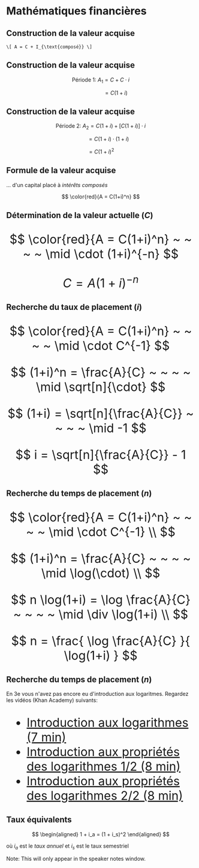 # Mathématiques financières


## Construction de la valeur acquise

`\[ A = C + I_{\text{composé}} \]`


## Construction de la valeur acquise

$$
\mbox{Période 1:    }  A_1 = C + C \cdot i 
$$

$$
~ ~ ~ ~ ~ ~ ~ ~ ~ ~ ~ ~ ~ ~ ~ ~ ~ ~ ~ ~ = C(1 + i)
$$


## Construction de la valeur acquise

$$
\mbox{Période 2:    }  A_2 = C(1 + i) + [C(1 + i)] \cdot i 
$$

$$
~ ~ ~ ~ ~ ~ ~ ~ ~ ~ = C(1 + i) \cdot (1 + i)
$$

$$
= C(1 + i)^2
$$


## Formule de la valeur acquise 

... d'un capital placé à *intérêts composés*

$$
\color{red}{A = C(1+i)^n}
$$


## Détermination de la valeur actuelle ($C$)

<font size="6">

$$
\color{red}{A = C(1+i)^n}  ~ ~ ~ ~ \mid \cdot (1+i)^{-n}  
$$

$$
C = A(1+i)^{-n}  
$$

</font>


## Recherche du taux de placement ($i$)

<font size="6">

$$
\color{red}{A = C(1+i)^n}  ~ ~ ~ ~ \mid \cdot C^{-1}
$$

$$
(1+i)^n = \frac{A}{C} ~ ~ ~ ~ \mid \sqrt[n]{\cdot}  
$$

$$
(1+i) = \sqrt[n]{\frac{A}{C}} ~ ~ ~ ~ \mid -1 
$$

$$
i = \sqrt[n]{\frac{A}{C}} - 1
$$

</font>


## Recherche du temps de placement ($n$)

<font size="6">

$$
\color{red}{A  = C(1+i)^n}  ~ ~ ~ ~ \mid \cdot C^{-1}  \\
$$

$$
(1+i)^n  = \frac{A}{C} ~ ~ ~ ~ \mid \log(\cdot)  \\
$$

$$
n \log(1+i)  = \log \frac{A}{C} ~ ~ ~ ~  \mid \div \log(1+i) \\
$$

$$
n  = \frac{ \log \frac{A}{C} }{ \log(1+i) }
$$ 

</font>


## Recherche du temps de placement ($n$)

En 3e vous n'avez pas encore eu d'introduction aux logaritmes. Regardez les vidéos (Khan Academy) suivants:
<font size="6">

- [Introduction aux logarithmes (7 min)](https://www.youtube.com/watch?v=D9fovL5H7GI)
- [Introduction aux propriétés des logarithmes 1/2 (8 min)](https://www.youtube.com/watch?v=69SO_oxK0vI)
- [Introduction aux propriétés des logarithmes 2/2 (8 min)](https://www.youtube.com/watch?v=FQlQVphVg_k)

</font>


##  Taux équivalents 

$$
\begin{aligned}
1 + i_a = (1 + i_s)^2
\end{aligned}
$$

où $i_a$ est le _taux annuel_ et $i_s$ est le taux semestriel

Note: This will only appear in the speaker notes window.





